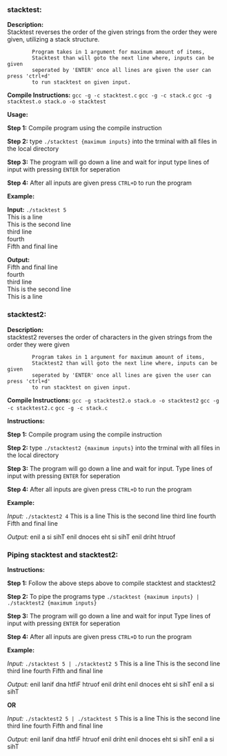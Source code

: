 ### stacktest:

**Description:** 	
			Stacktest reverses the order of the given strings from the order they were given, utilizing a stack structure.

			Program takes in 1 argument for maximum amount of items,
			Stacktest than will goto the next line where, inputs can be given
			seperated by 'ENTER' once all lines are given the user can press 'ctrl+d'
			to run stacktest on given input.
			
			
			
**Compile Instructions:**
`gcc -g -c stacktest.c`
`gcc -g -c stack.c`
`gcc -g stacktest.o stack.o -o stacktest`

**Usage:**

**Step 1:** Compile program using the compile instruction
			
**Step 2:** type `./stacktest {maximum inputs}` into the trminal with all files in the local directory
			
**Step 3:** The program will go down a line and wait for input type lines of input with pressing `ENTER` for seperation
				
**Step 4:** After all inputs are given press `CTRL+D` to run the program
				
			
**Example:**
		
**Input:**	`./stacktest 5`
<br>			This is a line 
<br>			This is the second line
<br>			third line
<br>			fourth
<br>			Fifth and final line
			
**Output:**
<br>			Fifth and final line
<br>			fourth
<br>			third line
<br>			This is the second line
<br>			This is a line
			
			

### stacktest2:

**Description:** 	
			stacktest2 reverses the order of characters in the given strings from the order
			they were given

			Program takes in 1 argument for maximum amount of items,
			Stacktest2 than will goto the next line where, inputs can be given
			seperated by 'ENTER' once all lines are given the user can press 'ctrl+d'
			to run stacktest on given input.
			

			
**Compile Instructions:**
`gcc -g stacktest2.o stack.o -o stacktest2`
`gcc -g -c stacktest2.c`
`gcc -g -c stack.c`
			

**Instructions:**

**Step 1:** Compile program using the compile instruction
			
**Step 2:** type `./stacktest2 {maximum inputs}` into the trminal with all files in the local directory
			
**Step 3:** The program will go down a line and wait for input. Type lines of input with pressing `ENTER` for seperation
				
**Step 4:** After all inputs are given press `CTRL+D` to run the program
				
			
**Example:**	
		
*Input:*	`./stacktest2 4`
			This is a line
			This is the second line
			third line
			fourth
			Fifth and final line
			
*Output:*
			enil a si sihT
			enil dnoces eht si sihT
			enil driht
			htruof
			
			

### Piping stacktest and stacktest2:

			
	
**Instructions:**
	
**Step 1:** Follow the above steps above to compile stacktest and stacktest2
				
**Step 2:** To pipe the programs type `./stacktest {maximum inputs} | ./stacktest2 {maximum inputs}`
				
**Step 3:** The program will go down a line and wait for input Type lines of input with pressing `ENTER` for seperation
				
**Step 4:** After all inputs are given press `CTRL+D` to run the program
			
			
**Example:**	
		
*Input:*	`./stacktest 5 | ./stacktest2 5`
			This is a line
			This is the second line
			third line
			fourth
			Fifth and final line
			
*Output:*
			enil lanif dna htfiF
			htruof
			enil driht
			enil dnoces eht si sihT
			enil a si sihT
			
			
**OR**
				
				
*Input:*	`./stacktest2 5 | ./stacktest 5`
			This is a line
			This is the second line
			third line
			fourth
			Fifth and final line
			
*Output:*
			enil lanif dna htfiF
			htruof
			enil driht
			enil dnoces eht si sihT
			enil a si sihT

				
				

			
			
			
			
			
